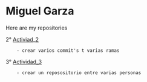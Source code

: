 # Miguel Garza

Here are my repositories

2°  [Activiad_2](https://github.com/MiguelGarza/PaginasVideojuegos)

        - crear varios commit's t varias ramas

3° [Actividad_3](https://github.com/CarlosEduardo15/Proyecto-curso-git)
    
        - crear un reposositorio entre varias personas 